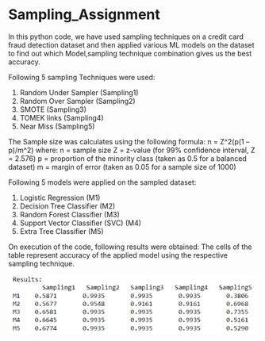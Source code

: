 # Sampling_Assignment

In this python code, we have used sampling techniques on a credit card fraud detection dataset 
and then applied various ML models on the dataset to find out which Model,sampling technique combination
gives us the best accuracy.


Following 5 sampling Techniques were used:

1. Random Under Sampler (Sampling1)
2. Random Over Sampler (Sampling2)
3. SMOTE (Sampling3)
4. TOMEK links (Sampling4)
5. Near Miss (Sampling5)


The Sample size was calculates using the following formula: n = Z^2(p(1 – p)/m^2) where: 
n = sample size
Z = z-value (for 99% confidence interval, Z = 2.576)
p = proportion of the minority class (taken as 0.5 for a balanced dataset)
m = margin of error (taken as 0.05 for a sample size of 1000)


Following 5 models were applied on the sampled dataset:
1. Logistic Regression (M1)
2. Decision Tree Classifier (M2)
3. Random Forest Classifier (M3)
4. Support Vector Classifier (SVC) (M4)
5. Extra Tree Classifier (M5)


On execution of the code, following results were obtained:
The cells of the table represent accuracy of the applied model using the respective sampling technique.

![](https://raw.githubusercontent.com/girikgarg8/Sampling_Assignment/5c7933fdbe820363ea258adc0dc15d005dc03960/Results.PNG)






